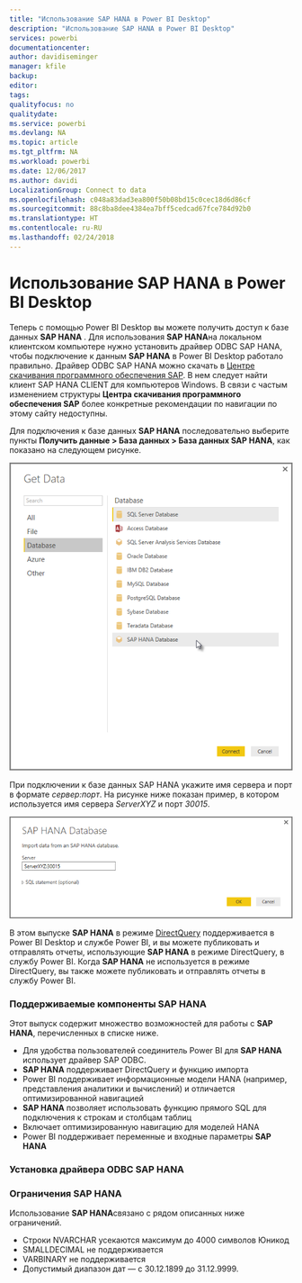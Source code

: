 ```yaml
---
title: "Использование SAP HANA в Power BI Desktop"
description: "Использование SAP HANA в Power BI Desktop"
services: powerbi
documentationcenter: 
author: davidiseminger
manager: kfile
backup: 
editor: 
tags: 
qualityfocus: no
qualitydate: 
ms.service: powerbi
ms.devlang: NA
ms.topic: article
ms.tgt_pltfrm: NA
ms.workload: powerbi
ms.date: 12/06/2017
ms.author: davidi
LocalizationGroup: Connect to data
ms.openlocfilehash: c048a83dad3ea800f50b08bd15c0cec18d6d86cf
ms.sourcegitcommit: 88c8ba8dee4384ea7bff5cedcad67fce784d92b0
ms.translationtype: HT
ms.contentlocale: ru-RU
ms.lasthandoff: 02/24/2018
---
```

# <a name="use-sap-hana-in-power-bi-desktop"></a>Использование SAP HANA в Power BI Desktop
Теперь с помощью Power BI Desktop вы можете получить доступ к базе данных **SAP HANA** . Для использования **SAP HANA**на локальном клиентском компьютере нужно установить драйвер ODBC SAP HANA, чтобы подключение к данным **SAP HANA** в Power BI Desktop работало правильно. Драйвер ODBC SAP HANA можно скачать в [Центре скачивания программного обеспечения SAP](https://support.sap.com/swdc). В нем следует найти клиент SAP HANA CLIENT для компьютеров Windows. В связи с частым изменением структуры **Центра скачивания программного обеспечения SAP** более конкретные рекомендации по навигации по этому сайту недоступны.

Для подключения к базе данных **SAP HANA** последовательно выберите пункты **Получить данные > База данных > База данных SAP HANA**, как показано на следующем рисунке.

![](media/desktop-sap-hana/sap-hana-1.png)

При подключении к базе данных SAP HANA укажите имя сервера и порт в формате *сервер:порт*. На рисунке ниже показан пример, в котором используется имя сервера *ServerXYZ* и порт *30015*.

![](media/desktop-sap-hana/sap-hana-2.png)

В этом выпуске **SAP HANA** в режиме [DirectQuery](desktop-use-directquery.md) поддерживается в Power BI Desktop и службе Power BI, и вы можете публиковать и отправлять отчеты, использующие **SAP HANA** в режиме DirectQuery, в службу Power BI. Когда **SAP HANA** не используется в режиме DirectQuery, вы также можете публиковать и отправлять отчеты в службу Power BI.

### <a name="supported-features-for-sap-hana"></a>Поддерживаемые компоненты SAP HANA
Этот выпуск содержит множество возможностей для работы с **SAP HANA**, перечисленных в списке ниже.

* Для удобства пользователей соединитель Power BI для **SAP HANA** использует драйвер SAP ODBC.
* **SAP HANA** поддерживает DirectQuery и функцию импорта
* Power BI поддерживает информационные модели HANA (например, представления аналитики и вычислений) и отличается оптимизированной навигацией
* **SAP HANA** позволяет использовать функцию прямого SQL для подключения к строкам и столбцам таблиц
* Включает оптимизированную навигацию для моделей HANA
* Power BI поддерживает переменные и входные параметры **SAP HANA**

### <a name="installing-the-sap-hana-odbc-driver"></a>Установка драйвера ODBC SAP HANA
### <a name="limitations-of-sap-hana"></a>Ограничения SAP HANA
Использование **SAP HANA**связано с рядом описанных ниже ограничений.

* Строки NVARCHAR усекаются максимум до 4000 символов Юникод
* SMALLDECIMAL не поддерживается
* VARBINARY не поддерживается
* Допустимый диапазон дат — с 30.12.1899 до 31.12.9999.

